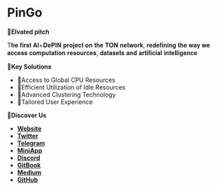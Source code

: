 # PinGo 

🔸**Elvated pitch**

T𝐡𝐞 𝐟𝐢𝐫𝐬𝐭 𝐀𝐈+𝐃𝐞𝐏𝐈𝐍 𝐩𝐫𝐨𝐣𝐞𝐜𝐭 𝐨𝐧 𝐭𝐡𝐞 𝐓𝐎𝐍 𝐧𝐞𝐭𝐰𝐨𝐫𝐤, 𝐫𝐞𝐝𝐞𝐟𝐢𝐧𝐢𝐧𝐠 𝐭𝐡𝐞 𝐰𝐚𝐲 𝐰𝐞 𝐚𝐜𝐜𝐞𝐬𝐬 𝐜𝐨𝐦𝐩𝐮𝐭𝐚𝐭𝐢𝐨𝐧 𝐫𝐞𝐬𝐨𝐮𝐫𝐜𝐞𝐬, 𝐝𝐚𝐭𝐚𝐬𝐞𝐭𝐬 𝐚𝐧𝐝 𝐚𝐫𝐭𝐢𝐟𝐢𝐜𝐢𝐚𝐥 𝐢𝐧𝐭𝐞𝐥𝐥𝐢𝐠𝐞𝐧𝐜𝐞

📍**Key Solutions**

- 🔸Access to Global CPU Resources
- 🔸Efficient Utilization of Idle Resources
- 🔸Advanced Clustering Technology
- 🔸Tailored User Experience

📩**Discover Us**
- [**Website**](https://pingo.work/) 
- [**Twitter**]( https://x.com/PinGoAI) 
- [**Telegram**](https://t.me/PinGo_AI) 
- [**MiniApp**](https://t.me/PinGo_MiniBot)
- [**Discord**](https://discord.gg/YkaHyp992t)
- [**GitBook**](https://pingo-work.gitbook.io/pingo) 
- [**Medium**](https://medium.com/@PinGo_AI) 
- [**GitHub**](https://github.com/pingoWork/pingo)
